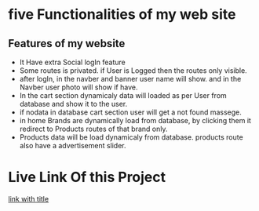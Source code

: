 # five Functionalities of my web site

## Features of my website
+ It Have extra Social logIn feature
+ Some routes is privated. if User is Logged then the routes only visible.
+ after logIn, in the navber and banner user name will show. and in the Navber user photo will show if have.
+ In the cart section dynamicaly data will loaded as per User from database and show it to the user.
+ if nodata in database cart section user will get a not found massege.
+ in home Brands are dynamically load from database, by clicking them it redirect to Products routes of that brand only.
+ Products data will be load dynamicaly from database. products route also have a advertisement slider.

# Live Link Of this Project
[link with title](http://nodeca.github.io/pica/demo/ "Global Tech")